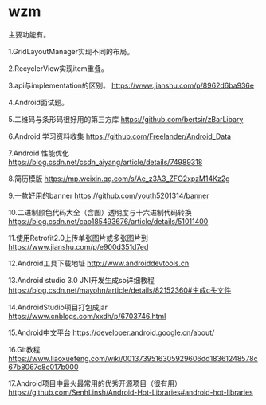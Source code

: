 # wzm
主要功能有。

1.GridLayoutManager实现不同的布局。

2.RecyclerView实现item重叠。

3.api与implementation的区别。
https://www.jianshu.com/p/8962d6ba936e

4.Android面试题。

5.二维码与条形码很好用的第三方库
https://github.com/bertsir/zBarLibary

6.Android 学习资料收集
https://github.com/Freelander/Android_Data

7.Android 性能优化
https://blog.csdn.net/csdn_aiyang/article/details/74989318

8.简历模版
https://mp.weixin.qq.com/s/Ae_z3A3_ZFO2xpzM14Kz2g

9.一款好用的banner
https://github.com/youth5201314/banner

10.二进制颜色代码大全（含图）透明度与十六进制代码转换
https://blog.csdn.net/cao185493676/article/details/51011400

11.使用Retrofit2.0上传单张图片或多张图片到
https://www.jianshu.com/p/e900d351d7ed

12.Android工具下载地址
http://www.androiddevtools.cn

13.Android studio 3.0 JNI开发生成so详细教程
https://blog.csdn.net/mayohn/article/details/82152360#生成c头文件

14.AndroidStudio项目打包成jar
https://www.cnblogs.com/xxdh/p/6703746.html

15.Android中文平台
https://developer.android.google.cn/about/

16.Git教程
https://www.liaoxuefeng.com/wiki/0013739516305929606dd18361248578c67b8067c8c017b000

17.Android项目中最火最常用的优秀开源项目（很有用）
https://github.com/SenhLinsh/Android-Hot-Libraries#android-hot-libraries

